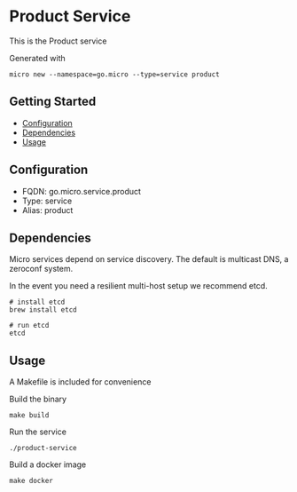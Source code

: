 # Product Service

This is the Product service

Generated with

```
micro new --namespace=go.micro --type=service product
```

## Getting Started

- [Configuration](#configuration)
- [Dependencies](#dependencies)
- [Usage](#usage)

## Configuration

- FQDN: go.micro.service.product
- Type: service
- Alias: product

## Dependencies

Micro services depend on service discovery. The default is multicast DNS, a zeroconf system.

In the event you need a resilient multi-host setup we recommend etcd.

```
# install etcd
brew install etcd

# run etcd
etcd
```

## Usage

A Makefile is included for convenience

Build the binary

```
make build
```

Run the service
```
./product-service
```

Build a docker image
```
make docker
```
